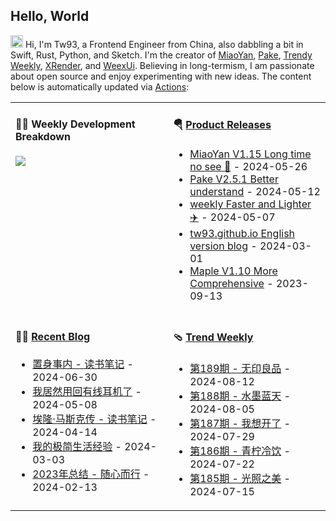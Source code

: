 ## Hello, World

<img src='https://d.tw93.fun/images/hi.gif' alt='Hi' width="20"/> Hi, I'm Tw93, a Frontend Engineer from China, also dabbling a bit in Swift, Rust, Python, and Sketch. I'm the creator of [MiaoYan](https://miaoyan.app/), [Pake](https://github.com/tw93/pake), [Trendy Weekly](https://weekly.tw93.fun/), [XRender](https://xrender.fun/), and [WeexUi](https://apache.github.io/incubator-weex-ui/). Believing in long-termism, I am passionate about open source and enjoy experimenting with new ideas. The content below is automatically updated via <a href="https://github.com/tw93/tw93/actions" target="_blank">Actions</a>:

<table width="960px">
<tr>
<td valign="top" width="50%">

#### 🏊‍♂️ Weekly Development Breakdown

<picture>
  <source media="(prefers-color-scheme: dark)" srcset="https://d.tw93.fun/images/wakatime_weekly_language_stats_black.svg">
  <source media="(prefers-color-scheme: light)" srcset="https://d.tw93.fun/images/wakatime_weekly_language_stats.svg">
  <img src="https://d.tw93.fun/images/wakatime_weekly_language_stats.svg">
</picture>

</td>
<td valign="top" width="50%">

#### 🪂 <a href="https://github.com/tw93/tw93/blob/master/releases.md" target="_blank">Product Releases</a>

<!-- recent_releases starts -->
* <a href='https://github.com/tw93/MiaoYan/releases/tag/V1.15.0' target='_blank'>MiaoYan V1.15 Long time no see 🥂</a> - 2024-05-26
* <a href='https://github.com/tw93/Pake/releases/tag/V2.5.1' target='_blank'>Pake V2.5.1 Better understand</a> - 2024-05-12
* <a href='https://github.com/tw93/weekly/releases/tag/V0.6.0' target='_blank'>weekly Faster and Lighter ✈️</a> - 2024-05-07
* <a href='https://github.com/tw93/tw93.github.io/releases/tag/V0.5.0' target='_blank'>tw93.github.io English version blog</a> - 2024-03-01
* <a href='https://github.com/tw93/Maple/releases/tag/V1.10' target='_blank'>Maple V1.10 More Comprehensive</a> - 2023-09-13
<!-- recent_releases ends -->

</td>
</tr>
<tr>
<td valign="top" width="50%">

#### 🤾‍♂️ <a href="https://tw93.fun" target="_blank">Recent Blog</a>

<!-- blog starts -->
* <a href='https://tw93.fun/2024-06-30/china.html' target='_blank'>置身事内 - 读书笔记</a> - 2024-06-30
* <a href='https://tw93.fun/2024-05-08/sony.html' target='_blank'>我居然用回有线耳机了</a> - 2024-05-08
* <a href='https://tw93.fun/2024-04-14/musk.html' target='_blank'>埃隆·马斯克传 - 读书笔记</a> - 2024-04-14
* <a href='https://tw93.fun/2024-03-03/simple.html' target='_blank'>我的极简生活经验</a> - 2024-03-03
* <a href='https://tw93.fun/2024-02-13/my-2023.html' target='_blank'>2023年总结 - 随心而行</a> - 2024-02-13
<!-- blog ends -->

</td>
<td valign="top" width="50%">

#### 🩴 <a href="https://weekly.tw93.fun" target="_blank">Trend Weekly</a>

<!-- weekly starts -->

* <a href='https://weekly.tw93.fun/posts/189-%E6%97%A0%E5%8D%B0%E8%89%AF%E5%93%81/' target='_blank'>第189期 - 无印良品</a> - 2024-08-12
* <a href='https://weekly.tw93.fun/posts/188-%E6%B0%B4%E5%A2%A8%E8%93%9D%E5%A4%A9/' target='_blank'>第188期 - 水墨蓝天</a> - 2024-08-05
* <a href='https://weekly.tw93.fun/posts/187-%E6%88%91%E6%83%B3%E5%BC%80%E4%BA%86/' target='_blank'>第187期 - 我想开了</a> - 2024-07-29
* <a href='https://weekly.tw93.fun/posts/186-%E9%9D%92%E6%9F%A0%E5%86%B7%E9%A5%AE/' target='_blank'>第186期 - 青柠冷饮</a> - 2024-07-22
* <a href='https://weekly.tw93.fun/posts/185-%E5%85%89%E7%85%A7%E4%B9%8B%E7%BE%8E/' target='_blank'>第185期 - 光照之美</a> - 2024-07-15
<!-- weekly ends -->

</td>
</tr>

</table>
